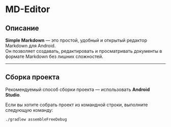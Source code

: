 # MD-Editor

## Описание

**Simple Markdown** — это простой, удобный и открытый редактор Markdown для Android.  
Он позволяет создавать, редактировать и просматривать документы в формате Markdown без лишних сложностей.

---

## Сборка проекта

Рекомендуемый способ сборки проекта — использовать **Android Studio**.

Если вы хотите собрать проект из командной строки, выполните следующую команду:

```bash
./gradlew assembleFreeDebug
